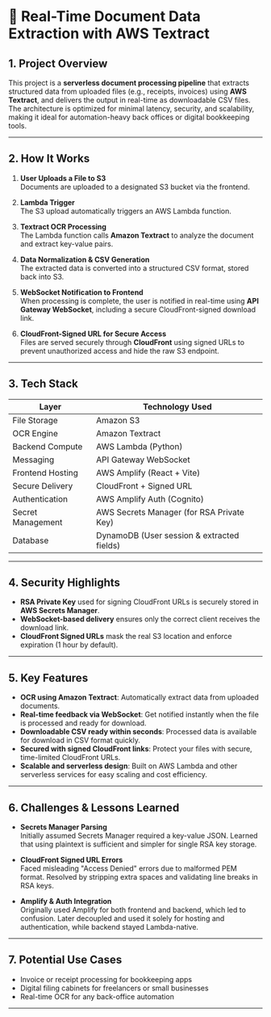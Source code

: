 # 📄 Real-Time Document Data Extraction with AWS Textract

## 1. Project Overview

This project is a **serverless document processing pipeline** that extracts structured data from uploaded files (e.g., receipts, invoices) using **AWS Textract**, and delivers the output in real-time as downloadable CSV files. The architecture is optimized for minimal latency, security, and scalability, making it ideal for automation-heavy back offices or digital bookkeeping tools.

---

## 2. How It Works

1. **User Uploads a File to S3**  
   Documents are uploaded to a designated S3 bucket via the frontend.

2. **Lambda Trigger**  
   The S3 upload automatically triggers an AWS Lambda function.

3. **Textract OCR Processing**  
   The Lambda function calls **Amazon Textract** to analyze the document and extract key-value pairs.

4. **Data Normalization & CSV Generation**  
   The extracted data is converted into a structured CSV format, stored back into S3.

5. **WebSocket Notification to Frontend**  
   When processing is complete, the user is notified in real-time using **API Gateway WebSocket**, including a secure CloudFront-signed download link.

6. **CloudFront-Signed URL for Secure Access**  
   Files are served securely through **CloudFront** using signed URLs to prevent unauthorized access and hide the raw S3 endpoint.

---

## 3. Tech Stack

| Layer              | Technology Used                           |
|-------------------|--------------------------------------------|
| File Storage       | Amazon S3                                  |
| OCR Engine         | Amazon Textract                            |
| Backend Compute    | AWS Lambda (Python)                        |
| Messaging          | API Gateway WebSocket                      |
| Frontend Hosting   | AWS Amplify (React + Vite)                 |
| Secure Delivery    | CloudFront + Signed URL                    |
| Authentication     | AWS Amplify Auth (Cognito)                 |
| Secret Management  | AWS Secrets Manager (for RSA Private Key) |
| Database           | DynamoDB (User session & extracted fields) |

---

## 4. Security Highlights

- **RSA Private Key** used for signing CloudFront URLs is securely stored in **AWS Secrets Manager**.
- **WebSocket-based delivery** ensures only the correct client receives the download link.
- **CloudFront Signed URLs** mask the real S3 location and enforce expiration (1 hour by default).

---

## 5. Key Features

- **OCR using Amazon Textract**: Automatically extract data from uploaded documents.
- **Real-time feedback via WebSocket**: Get notified instantly when the file is processed and ready for download.
- **Downloadable CSV ready within seconds**: Processed data is available for download in CSV format quickly.
- **Secured with signed CloudFront links**: Protect your files with secure, time-limited CloudFront URLs.
- **Scalable and serverless design**: Built on AWS Lambda and other serverless services for easy scaling and cost efficiency.


---

## 6. Challenges & Lessons Learned

- **Secrets Manager Parsing**  
  Initially assumed Secrets Manager required a key-value JSON. Learned that using plaintext is sufficient and simpler for single RSA key storage.

- **CloudFront Signed URL Errors**  
  Faced misleading "Access Denied" errors due to malformed PEM format. Resolved by stripping extra spaces and validating line breaks in RSA keys.

- **Amplify & Auth Integration**  
  Originally used Amplify for both frontend and backend, which led to confusion. Later decoupled and used it solely for hosting and authentication, while backend stayed Lambda-native.

---

## 7. Potential Use Cases

- Invoice or receipt processing for bookkeeping apps  
- Digital filing cabinets for freelancers or small businesses  
- Real-time OCR for any back-office automation

---

